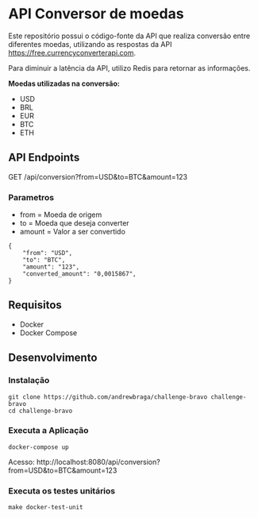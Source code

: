 # API Conversor de moedas

Este repositório possui o código-fonte da API que realiza conversão entre diferentes moedas, utilizando as respostas da API https://free.currencyconverterapi.com.

Para diminuir a latência da API, utilizo Redis para retornar as informações.

**Moedas utilizadas na conversão:**
- USD
- BRL
- EUR
- BTC
- ETH

## API Endpoints
GET /api/conversion?from=USD&to=BTC&amount=123

### Parametros
- from = Moeda de origem
- to = Moeda que deseja converter
- amount = Valor a ser convertido

```
{
    "from": "USD",
	"to": "BTC",
	"amount": "123",
	"converted_amount": "0,0015867",
}
```

## Requisitos
 - Docker
 - Docker Compose

## Desenvolvimento

### Instalação
```
git clone https://github.com/andrewbraga/challenge-bravo challenge-bravo
cd challenge-bravo
```

### Executa a Aplicação
```
docker-compose up
```

Acesso: http://localhost:8080/api/conversion?from=USD&to=BTC&amount=123

### Executa os testes unitários
```
make docker-test-unit
```